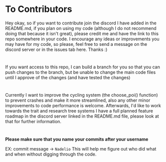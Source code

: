 # To Contributors
Hey okay, so if you want to contribute join the discord I have added in the README.md, if you plan on using my code (although I do not recommend doing that because it isn't great), please credit me and have the link to this repo somewhere in your code. I encourage any ideas or improvements you may have for my code, so please, feel free to send a message on the discord server or in the issues tab here. Thanks :)
#
If you want access to this repo, I can build a branch for you so that you can push changes to the branch, but be unable to change the main code files until I approve of the changes (and have tested the changes)
#
Currently I want to improve the cycling system (the choose_poi() function) to prevent crashes and make it more streamlined, also any other minor improvements to code performance is welcome.
Afterwards, I'd like to work towards the trait and research tree systems
I have a full planned feature roadmap in the discord server linked in the README.md file, please look at that for further information.
#
__Please make sure that you name your commits after your username__


EX: commit message -> ``Nadelio``
This will help me figure out who did what and when without digging through the code.
#
